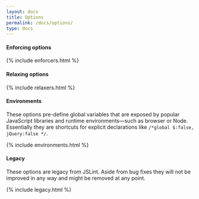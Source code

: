 ```yaml
---
layout: docs
title: Options
permalink: /docs/options/
type: docs
---
```


#### Enforcing options

{% include enforcers.html %}

#### Relaxing options

{% include relaxers.html %}

#### Environments

These options pre-define global variables that are exposed by popular JavaScript
libraries and runtime environments—such as browser or Node. Essentially they are
shortcuts for explicit declarations like `/*global $:false, jQuery:false */`.

{% include environments.html %}

#### Legacy

These options are legacy from JSLint. Aside from bug fixes they will not be
improved in any way and might be removed at any point.

{% include legacy.html %}
